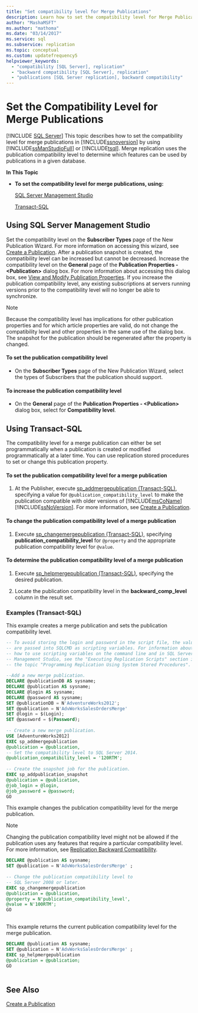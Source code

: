```yaml
---
title: "Set compatibility level for Merge Publications"
description: Learn how to set the compatibility level for Merge Publications using SQL Server Management Studio (SSMS) or Transact-SQL (T-SQL).
author: "MashaMSFT"
ms.author: "mathoma"
ms.date: "03/14/2017"
ms.service: sql
ms.subservice: replication
ms.topic: conceptual
ms.custom: updatefrequency5
helpviewer_keywords:
  - "compatibility [SQL Server], replication"
  - "backward compatibility [SQL Server], replication"
  - "publications [SQL Server replication], backward compatibility"
---
```

# Set the Compatibility Level for Merge Publications
[!INCLUDE [SQL Server](../../../includes/applies-to-version/sqlserver.md)]
  This topic describes how to set the compatibility level for merge publications in [!INCLUDE[ssnoversion](../../../includes/ssnoversion-md.md)] by using [!INCLUDE[ssManStudioFull](../../../includes/ssmanstudiofull-md.md)] or [!INCLUDE[tsql](../../../includes/tsql-md.md)]. Merge replication uses the publication compatibility level to determine which features can be used by publications in a given database.  
  
 **In This Topic**  
  
-   **To set the compatibility level for merge publications, using:**  
  
     [SQL Server Management Studio](#SSMSProcedure)  
  
     [Transact-SQL](#TsqlProcedure)  
  
##  <a name="SSMSProcedure"></a> Using SQL Server Management Studio  
 Set the compatibility level on the **Subscriber Types** page of the New Publication Wizard. For more information on accessing this wizard, see [Create a Publication](../../../relational-databases/replication/publish/create-a-publication.md). After a publication snapshot is created, the compatibility level can be increased but cannot be decreased. Increase the compatibility level on the **General** page of the **Publication Properties - \<Publication>** dialog box. For more information about accessing this dialog box, see [View and Modify Publication Properties](../../../relational-databases/replication/publish/view-and-modify-publication-properties.md). If you increase the publication compatibility level, any existing subscriptions at servers running versions prior to the compatibility level will no longer be able to synchronize.  
  
> [!NOTE]  
>  Because the compatibility level has implications for other publication properties and for which article properties are valid, do not change the compatibility level and other properties in the same use of the dialog box. The snapshot for the publication should be regenerated after the property is changed.  
  
#### To set the publication compatibility level  
  
-   On the **Subscriber Types** page of the New Publication Wizard, select the types of Subscribers that the publication should support.  
  
#### To increase the publication compatibility level  
  
-   On the **General** page of the **Publication Properties - \<Publication>** dialog box, select for **Compatibility level**.  
  
##  <a name="TsqlProcedure"></a> Using Transact-SQL  
 The compatibility level for a merge publication can either be set programmatically when a publication is created or modified programmatically at a later time. You can use replication stored procedures to set or change this publication property.  
  
#### To set the publication compatibility level for a merge publication  
  
1.  At the Publisher, execute [sp_addmergepublication &#40;Transact-SQL&#41;](../../../relational-databases/system-stored-procedures/sp-addmergepublication-transact-sql.md), specifying a value for `@publication_compatibility_level` to make the publication compatible with older versions of [!INCLUDE[msCoName](../../../includes/msconame-md.md)] [!INCLUDE[ssNoVersion](../../../includes/ssnoversion-md.md)]. For more information, see [Create a Publication](../../../relational-databases/replication/publish/create-a-publication.md).  

#### To change the publication compatibility level of a merge publication  
  
1.  Execute [sp_changemergepublication &#40;Transact-SQL&#41;](../../../relational-databases/system-stored-procedures/sp-changemergepublication-transact-sql.md), specifying **publication_compatibility_level** for `@property` and the appropriate publication compatibility level for `@value`.  
  
#### To determine the publication compatibility level of a merge publication  
  
1.  Execute [sp_helpmergepublication &#40;Transact-SQL&#41;](../../../relational-databases/system-stored-procedures/sp-helpmergepublication-transact-sql.md), specifying the desired publication.  
  
2.  Locate the publication compatibility level in the **backward_comp_level** column in the result set.  
  
###  <a name="TsqlExample"></a> Examples (Transact-SQL)  
 This example creates a merge publication and sets the publication compatibility level.  
  
```sql  
-- To avoid storing the login and password in the script file, the values   
-- are passed into SQLCMD as scripting variables. For information about   
-- how to use scripting variables on the command line and in SQL Server  
-- Management Studio, see the "Executing Replication Scripts" section in  
-- the topic "Programming Replication Using System Stored Procedures".  
  
--Add a new merge publication.  
DECLARE @publicationDB AS sysname;  
DECLARE @publication AS sysname;  
DECLARE @login AS sysname;  
DECLARE @password AS sysname;  
SET @publicationDB = N'AdventureWorks2012';   
SET @publication = N'AdvWorksSalesOrdersMerge'   
SET @login = $(Login);  
SET @password = $(Password);  
  
-- Create a new merge publication.   
USE [AdventureWorks2012]  
EXEC sp_addmergepublication   
@publication = @publication,   
-- Set the compatibility level to SQL Server 2014.  
@publication_compatibility_level = '120RTM';   
  
-- Create the snapshot job for the publication.  
EXEC sp_addpublication_snapshot   
@publication = @publication,  
@job_login = @login,  
@job_password = @password;  
GO  
```  
  
 This example changes the publication compatibility level for the merge publication.  
  
> [!NOTE]  
>  Changing the publication compatibility level might not be allowed if the publication uses any features that require a particular compatibility level. For more information, see [Replication Backward Compatibility](../../../relational-databases/replication/replication-backward-compatibility.md).  
  
```sql  
DECLARE @publication AS sysname;  
SET @publication = N'AdvWorksSalesOrdersMerge' ;  
  
-- Change the publication compatibility level to   
-- SQL Server 2008 or later.  
EXEC sp_changemergepublication   
@publication = @publication,   
@property = N'publication_compatibility_level',   
@value = N'100RTM';  
GO  
  
```  
  
 This example returns the current publication compatibility level for the merge publication.  
  
```sql  
DECLARE @publication AS sysname;  
SET @publication = N'AdvWorksSalesOrdersMerge' ;  
EXEC sp_helpmergepublication   
@publication = @publication;  
GO  
  
```  
  
## See Also  
 [Create a Publication](../../../relational-databases/replication/publish/create-a-publication.md)  
  
  
